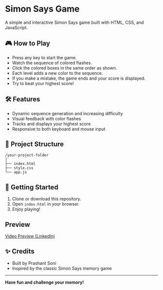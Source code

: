 # Simon Says Game

A simple and interactive Simon Says game built with HTML, CSS, and JavaScript.

## 🎮 How to Play

- Press any key to start the game.
- Watch the sequence of colored flashes.
- Click the colored boxes in the same order as shown.
- Each level adds a new color to the sequence.
- If you make a mistake, the game ends and your score is displayed.
- Try to beat your highest score!

## 🛠️ Features

- Dynamic sequence generation and increasing difficulty
- Visual feedback with color flashes
- Tracks and displays your highest score
- Responsive to both keyboard and mouse input

## 📁 Project Structure

```
/your-project-folder
│
├── index.html
├── style.css
└── app.js
```

## 🚀 Getting Started

1. Clone or download this repository.
2. Open `index.html` in your browser.
3. Enjoy playing!

## Preview

<a href="https://www.linkedin.com/posts/prashant-soni-_webdevelopment-frontenddevelopment-html-activity-7312167613642543105-a9-8?utm_source=social_share_send&utm_medium=member_desktop_web&rcm=ACoAADzxiFABXIYbvODgm9CNyH918L4CltAW-XA">Video Preview (LinkedIn)</a>

## ✨ Credits

- Built by Prashant Soni
- Inspired by the classic Simon Says memory game

---

**Have fun and challenge your memory!**